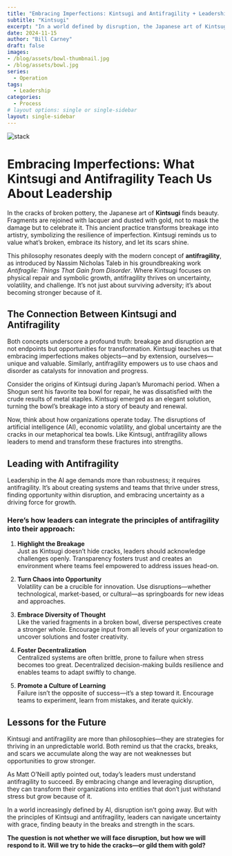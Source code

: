 ```yaml
---
title: "Embracing Imperfections: Kintsugi and Antifragility + Leadership"
subtitle: "Kintsugi"
excerpt: "In a world defined by disruption, the Japanese art of Kintsugi and the modern concept of antifragility offer profound lessons in leadership. Kintsugi transforms broken pottery into art by highlighting its cracks with golden lacquer, symbolizing beauty in imperfection and strength in repair. Similarly, antifragility, as coined by Nassim Nicholas Taleb, teaches us to thrive amid chaos, leveraging volatility and failure as opportunities for growth. For leaders, this means embracing challenges, fostering innovation, and building systems that don’t just endure disruption but grow stronger because of it. The key is not to hide the cracks but to celebrate them, turning adversity into a foundation for transformation."
date: 2024-11-15
author: "Bill Carney"
draft: false
images:
- /blog/assets/bowl-thumbnail.jpg
- /blog/assets/bowl.jpg
series:
  - Operation
tags:
  - Leadership
categories:
  - Process
# layout options: single or single-sidebar
layout: single-sidebar
---
```


![stack](/blog/assets/bowl.jpg)


# Embracing Imperfections: What Kintsugi and Antifragility Teach Us About Leadership

In the cracks of broken pottery, the Japanese art of **Kintsugi** finds beauty. Fragments are rejoined with lacquer and dusted with gold, not to mask the damage but to celebrate it. This ancient practice transforms breakage into artistry, symbolizing the resilience of imperfection. Kintsugi reminds us to value what’s broken, embrace its history, and let its scars shine.

This philosophy resonates deeply with the modern concept of **antifragility**, as introduced by Nassim Nicholas Taleb in his groundbreaking work *Antifragile: Things That Gain from Disorder*. Where Kintsugi focuses on physical repair and symbolic growth, antifragility thrives on uncertainty, volatility, and challenge. It’s not just about surviving adversity; it’s about becoming stronger because of it.

## The Connection Between Kintsugi and Antifragility

Both concepts underscore a profound truth: breakage and disruption are not endpoints but opportunities for transformation. Kintsugi teaches us that embracing imperfections makes objects—and by extension, ourselves—unique and valuable. Similarly, antifragility empowers us to use chaos and disorder as catalysts for innovation and progress.

Consider the origins of Kintsugi during Japan’s Muromachi period. When a Shogun sent his favorite tea bowl for repair, he was dissatisfied with the crude results of metal staples. Kintsugi emerged as an elegant solution, turning the bowl’s breakage into a story of beauty and renewal.

Now, think about how organizations operate today. The disruptions of artificial intelligence (AI), economic volatility, and global uncertainty are the cracks in our metaphorical tea bowls. Like Kintsugi, antifragility allows leaders to mend and transform these fractures into strengths.

## Leading with Antifragility

Leadership in the AI age demands more than robustness; it requires antifragility. It’s about creating systems and teams that thrive under stress, finding opportunity within disruption, and embracing uncertainty as a driving force for growth.

### Here’s how leaders can integrate the principles of antifragility into their approach:

1. **Highlight the Breakage**  
   Just as Kintsugi doesn’t hide cracks, leaders should acknowledge challenges openly. Transparency fosters trust and creates an environment where teams feel empowered to address issues head-on.

2. **Turn Chaos into Opportunity**  
   Volatility can be a crucible for innovation. Use disruptions—whether technological, market-based, or cultural—as springboards for new ideas and approaches.

3. **Embrace Diversity of Thought**  
   Like the varied fragments in a broken bowl, diverse perspectives create a stronger whole. Encourage input from all levels of your organization to uncover solutions and foster creativity.

4. **Foster Decentralization**  
   Centralized systems are often brittle, prone to failure when stress becomes too great. Decentralized decision-making builds resilience and enables teams to adapt swiftly to change.

5. **Promote a Culture of Learning**  
   Failure isn’t the opposite of success—it’s a step toward it. Encourage teams to experiment, learn from mistakes, and iterate quickly.

## Lessons for the Future

Kintsugi and antifragility are more than philosophies—they are strategies for thriving in an unpredictable world. Both remind us that the cracks, breaks, and scars we accumulate along the way are not weaknesses but opportunities to grow stronger.

As Matt O’Neill aptly pointed out, today’s leaders must understand antifragility to succeed. By embracing change and leveraging disruption, they can transform their organizations into entities that don’t just withstand stress but grow because of it.

In a world increasingly defined by AI, disruption isn’t going away. But with the principles of Kintsugi and antifragility, leaders can navigate uncertainty with grace, finding beauty in the breaks and strength in the scars.

**The question is not whether we will face disruption, but how we will respond to it. Will we try to hide the cracks—or gild them with gold?**